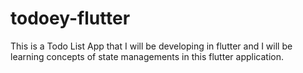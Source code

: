 # todoey-flutter

This is a Todo List App that I will be developing in flutter and I will be learning concepts of state managements in this flutter application.
